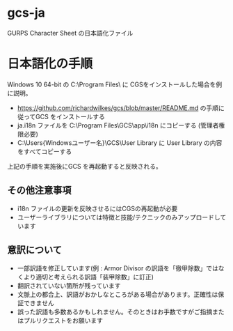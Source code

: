 # gcs-ja
GURPS Character Sheet の日本語化ファイル


# 日本語化の手順

Windows 10 64-bit の C:\Program Files\ に CGSをインストールした場合を例に説明。

- https://github.com/richardwilkes/gcs/blob/master/README.md の手順に従ってGCS をインストールする
- ja.i18n ファイルを C:\Program Files\GCS\app\i18n にコピーする (管理者権限必要)
- C:\Users\{Windowsユーザー名}\GCS\User Library に User Library の内容をすべてコピーする

上記の手順を実施後にGCS を再起動すると反映される。

## その他注意事項

- i18n ファイルの更新を反映させるにはCGSの再起動が必要
- ユーザーライブラリについては特徴と技能/テクニックのみアップロードしています

## 意訳について

- 一部訳語を修正しています(例 : Armor Divisor の訳語を「徹甲除数」ではなくより適切と考えられる訳語「装甲除数」に訂正)
- 翻訳されていない箇所が残っています
- 文脈上の都合上、訳語がおかしなところがある場合があります。正確性は保証できません
- 誤った訳語も多数あるかもしれません。そのときはお手数ですがご指摘またはプルリクエストをお願います
